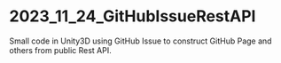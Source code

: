# 2023_11_24_GitHubIssueRestAPI
Small code in Unity3D using GitHub Issue to construct GitHub Page and others from public Rest API.
